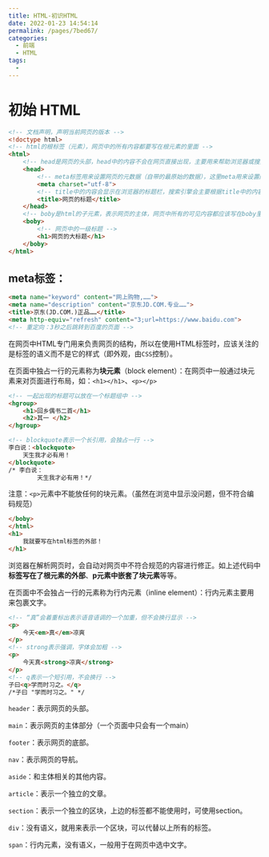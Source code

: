 ```yaml
---
title: HTML-初识HTML
date: 2022-01-23 14:54:14
permalink: /pages/7bed67/
categories:
  - 前端
  - HTML
tags:
  - 
---
```


# 初始 HTML

```html
<!-- 文档声明，声明当前网页的版本 -->
<!doctype html>
<!-- html的根标签（元素），网页中的所有内容都要写在根元素的里面 -->
<html>
    <!-- head是网页的头部，head中的内容不会在网页直接出现，主要用来帮助浏览器或搜索引擎来解析网页 -->
    <head>
        <!-- meta标签用来设置网页的元数据（自带的最原始的数据），这里meta用来设置网页的字符集，避免乱码问题 -->
        <meta charset="utf-8">
        <!-- title中的内容会显示在浏览器的标题栏，搜索引擎会主要根据title中的内容来判断网页的主要内容 -->
        <title>网页的标题</title>
    </head>
    <!-- boby是html的子元素，表示网页的主体，网页中所有的可见内容都应该写在boby里 -->
    <boby>
        <!-- 网页中的一级标题 -->
        <h1>网页的大标题</h1>
    </boby>
</html>
```

## meta标签：

```html
<meta name="keyword" content="网上购物,……">
<meta name="description" content="京东JD.COM.专业……">
<title>京东(JD.COM.)正品……</title>
<meta http-equiv="refresh" content="3;url=https://www.baidu.com">
<!-- 重定向：3秒之后跳转到百度的页面 -->
```


在网页中HTML专门用来负责网页的结构，所以在使用HTML标签时，应该关注的是标签的语义而不是它的样式（即外观，由`CSS`控制）。

在页面中独占一行的元素称为**块元素**（block element）：在网页中一般通过块元素来对页面进行布局，如：`<h1></h1>`、`<p></p>`

```html
<!-- 一起出现的标题可以放在一个标题组中 -->
<hgroup>
	<h1>回乡偶书二首</h1>
    <h2>其一 </h2>
</hgroup>

<!-- blockquote表示一个长引用，会独占一行 -->
李白说：<blockquote>
    天生我才必有用！
</blockquote>
/* 李白说：
        天生我才必有用！*/
```

注意：`<p>`元素中不能放任何的块元素。（虽然在浏览中显示没问题，但不符合编码规范）

```html
</boby>
</html>
<h1>
    我就要写在html标签的外部！
</h1>
```

浏览器在解析网页时，会自动对网页中不符合规范的内容进行修正。如上述代码中**标签写在了根元素的外部**、**p元素中嵌套了块元素**等等。


在页面中不会独占一行的元素称为行内元素（inline element）：行内元素主要用来包裹文字。

```html
<!-- “真”会着重标出表示语音语调的一个加重，但不会换行显示 -->
<p>
    今天<em>真</em>凉爽
</p>
<!-- strong表示强调，字体会加粗 -->
<p>
    今天真<strong>凉爽</strong>
</p>
<!-- q表示一个短引用，不会换行 -->
子曰<q>学而时习之。</q>
/*子曰 "学而时习之。" */
```

`header`：表示网页的头部。

`main`：表示网页的主体部分（一个页面中只会有一个main）

`footer`：表示网页的底部。

`nav`：表示网页的导航。

`aside`：和主体相关的其他内容。

`article`：表示一个独立的文章。

`section`：表示一个独立的区块，上边的标签都不能使用时，可使用section。

`div`：没有语义，就用来表示一个区块，可以代替以上所有的标签。

`span`：行内元素，没有语义，一般用于在网页中选中文字。